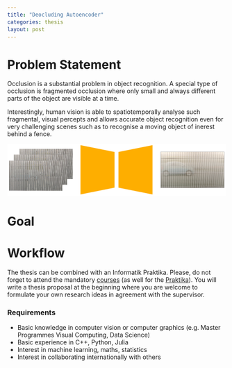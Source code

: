 ```yaml
---
title: "Deocluding Autoencoder"
categories: thesis
layout: post
---
```


# Problem Statement
Occlusion is a substantial problem in object recognition. A special type of occlusion is fragmented occlusion where only small and always different parts of the object are visible at a time.

Interestingly, human vision is able to spatiotemporally analyse such fragmental, visual percepts and allows accurate object recognition even for very challenging scenes such as to recognise a moving object of inerest behind a fence.

![architecture](test.png)

# Goal

# Workflow
The thesis can be combined with an Informatik Praktika. Please, do not forget to attend the mandatory <a href="https://cvl.tuwien.ac.at/teaching/diplomarbeiten/allgemeine-hinweise-zu-masterarbeiten/">courses</a> (as well for the <a href="https://cvl.tuwien.ac.at/teaching/informatik-praktika/allgemeine-hinweise-zu-bachelorarbeiten-und-praktikas/">Praktika</a>). You will write a thesis proposal at the beginning where you are welcome to formulate your own research ideas in agreement with the supervisor.
<h3>Requirements</h3>
<ul>
 	<li>Basic knowledge in computer vision or computer graphics (e.g. Master Programmes Visual Computing, Data Science)</li>
 	<li>Basic experience in C++, Python, Julia</li>
 	<li>Interest in machine learning, maths, statistics</li>
 	<li>Interest in collaborating internationally with others</li>
</ul>
